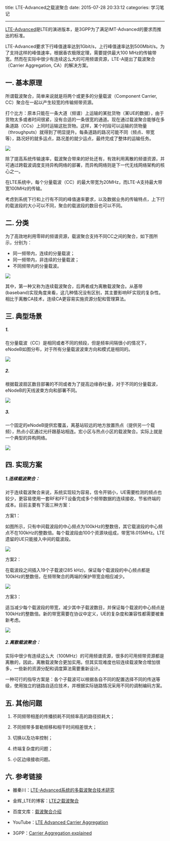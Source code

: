 title: LTE-Advanced之载波聚合
date: 2015-07-28 20:33:12
categories: 学习笔记

---

[LTE-Advanced](http://www.3gpp.org/technologies/keywords-acronyms/97-lte-advanced)是LTE的演进版本，是3GPP为了满足IMT-Advanced的要求而推出的标准。

<!--more-->

LTE-Advanced要求下行峰值速率达到1Gbit/s，上行峰值速率达到500Mbit/s。为了支持这样的峰值速率，根据香农极限定理，需要提供最大100 MHz的传输带宽。然而在实际中很少有连续这么大的可用频谱资源，LTE-A提出了载波聚合（Carrier Aggregation, CA）的解决方案。

## 一. 基本原理

所谓载波聚合，简单来说就是将两个或更多的分量载波（Component Carrier, CC）聚合在一起以产生较宽的传输频带资源。

打个比方：原本只能在一条大道（频谱）上运输的某批货物（某UE的数据），由于货物太多或者时间很紧，没有合适的一条很宽的通道。现在通过载波聚合能够在多条道路（CCs）上同时运输这批货物。这样，某个时段可以运输的货物量（throughputs）就得到了明显提升。每条道路的路况可能不同（频点、带宽等），路况好的就多运点，路况差的就少运点，最终完成了整体的运输任务。

![][1]

除了提高系统传输速率，载波聚合带来的好处还有，有效利用离散的频谱资源，并可通过跨载波调度支持异构网络的部署，而异构网络则是下一代无线网络架构的核心之一。

在LTE系统中，每个分量载波（CC）的最大带宽为20MHz，而LTE-A支持最大带宽100MHz的传输。

考虑到系统下行和上行有不同的峰值速率要求，以及数据业务的传输特点，上下行的载波段的大小可以不同，聚合的载波段的数目也可以不同。

## 二. 分类

为了高效地利用零碎的频谱资源，载波聚合支持不同CC之间的聚合，如下图所示，分别为：

- 同一频带内，连续的分量载波；
- 同一频带内，非连续的分量载波；
- 不同频带内的分量载波。

![][2]

其中，第一种又称为连续载波聚合，后两者成为离散载波聚合。从基带(baseband)实现角度来看，这几种情况没有区别，其主要影响RF实现的复杂性。相比于离散CA技术，连续CA更容易实施资源分配和管理算法。

## 三. 典型场景

##### 1.

在分量载波（CC）是相同或者不同的频段，但是频率间隔很小的情况下，eNodeB如图分布，对于所有分量载波波束方向和模式是相同的。

![][3]

##### 2.

根据载波扇区数目部署的不同或者为了提高边缘吞吐量，对于不同的分量载波，eNodeB的天线波束方向和部署不同。

![][4]

##### 3.

一个固定的eNodeB提供宏覆盖，离基站较远的地方放置热点（提供另一个载频），热点小区通过光纤跟基站相连。宏小区与热点小区的载波聚合。实际上就是一个典型的异构网络。

![][5]

## 四. 实现方案

##### 1.连续载波聚合：

对于连续载波聚合来说，系统实现较为容易，信令开销小，UE需要检测的频点也较少，更容易使用一套RF和FFT设备完成多个频带数据的连续接收，节省终端的成本。目前主要有下面三种方案：

方案1：

如图所示，只有中间载波段的中心频点为100kHz的整数倍，其它载波段的中心频点不在100kHz的整数倍。每个载波段由100个资源块组成，带宽18.015MHz。LTE遗留的UE只能接入中间的载波段。

![][6]

方案2：

在载波段之间插入19个子载波(285 kHz)，保证每个载波段的中心频点都是100kHz的整数倍，在频带聚合的两端的保护带宽会相应减少。

![][7]

方案3：

适当减少每个载波段的带宽，减少其中子载波数目，并保证每个载波的中心频点是100kHz的整数倍。新的带宽需要在协议中定义，UE的复杂度和兼容性都需要被重新考虑。

![][8]

##### 2.离散载波聚合：

实际中很少有连续这么大（100MHz）的可用频谱资源，很多的可用频带资源都是离散的，因此，离散载波聚合更加实用。但其实现难度也较连续载波聚合增加很多，一些新的资源分配和调度算法需要重新设计。

一种可行的指导方案是：各个子载波可以根据各自不同的配置选择不同的传送等级，使用独立的链路自适应技术，并根据实际链路情况采用不同的调制编码方案。





## 五. 其他问题

1. 不同频带相差的传播损耗不同频率高的路径损耗大；

2. 不同频带多普勒频移和相干时间相差很大；

3. 切换以及功率控制；

4. 终端复杂度的问题；

5. 小区边缘接收问题。

## 六. 参考链接

- 雒秦川：[LTE-Advanced系统的多载波聚合技术研究][9]
 
- 金辉_LTE的博客：[LTE之载波聚合][10]
 
- 百度文库：[载波聚合介绍][11]

- YouTube：[LTE Advanced Carrier Aggregation][12]

- 3GPP：[Carrier Aggregation explained][13]


  [1]: http://ww3.sinaimg.cn/mw690/aeba7ac3jw1euioebvtjdj211s0a1q5u.jpg
  [2]: http://ww2.sinaimg.cn/mw690/aeba7ac3jw1euirelgk6pj20fr06h74i.jpg
  [3]: http://ww4.sinaimg.cn/mw690/aeba7ac3jw1euipcweu5lj20l306uaai.jpg
  [4]: http://ww2.sinaimg.cn/mw690/aeba7ac3jw1euipcx8oqdj20i10620su.jpg
  [5]: http://ww4.sinaimg.cn/mw690/aeba7ac3jw1euipcy8lnkj20ig06emxg.jpg
  [6]: http://ww2.sinaimg.cn/mw690/aeba7ac3jw1euipqhieefj20s60bq0tn.jpg
  [7]: http://ww4.sinaimg.cn/mw690/aeba7ac3jw1euipqilxz2j20uc0e13zm.jpg
  [8]: http://ww4.sinaimg.cn/mw690/aeba7ac3jw1euipqjml0aj20tb0dedgw.jpg
  [9]: https://www.google.com/url?sa=t&rct=j&q=&esrc=s&source=web&cd=2&ved=0CCsQFjABahUKEwiGj4GF5_3GAhVTm4gKHVXUBpc&url=http://www.paper.edu.cn/download/downPaper/201012-755&ei=nXK3VcbMENO2ogTVqJu4CQ&usg=AFQjCNF1zoOJ4nnLrnjSmkuGkq4e474Wxg&sig2=HxaBWJ6Bh6YRk-Snd6GY9w
  [10]: http://blog.sina.com.cn/s/blog_927cff01010181t7.html
  [11]: http://wenku.baidu.com/view/ae529e3987c24028915fc3de.html
  [12]: https://www.youtube.com/watch?v=6bsGJEQX3SM
  [13]: http://www.3gpp.org/technologies/keywords-acronyms/101-carrier-aggregation-explained